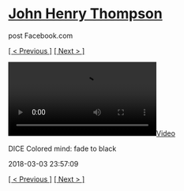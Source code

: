 # [John Henry Thompson](../README.md)
post Facebook.com

[[ < Previous ]](2018-03-04-1.md) [[ Next > ]](2018-03-03-2.md)

[![](../media/2018-03-03/DICE-Colored-mind-fade-to-black.mp4)](../README.md)

DICE Colored mind: fade to black

2018-03-03 23:57:09

[[ < Previous ]](2018-03-04-1.md) [[ Next > ]](2018-03-03-2.md)
